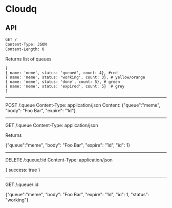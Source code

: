 # Cloudq

## API

``` sh
GET / 
Content-Type: JSON
Content-Length: 0
```

Returns list of queues

```
[
{ name: 'meme', status: 'queued', count: 4}, #red
{ name: 'meme', status: 'working', count: 3}, # yellow/orange
{ name: 'meme', status: 'done', count: 5}, # green
{ name: 'meme', status: 'expired', count: 5}  # grey
]
```

---

POST /:queue
Content-Type: application/json
Content:
{"queue":"meme", "body": "Foo Bar", "expire": "1d"}

---

GET /:queue
Content-Type: application/json

Returns 

{"queue":"meme", "body": "Foo Bar", "expire": "1d", "id": 1}

---

DELETE /:queue/:id
Content-Type: application/json

{ success: true }

---

GET /:queue/:id

{"queue":"meme", "body": "Foo Bar", "expire": "1d", "id": 1, "status": "working"}


